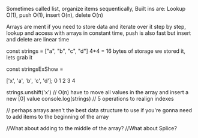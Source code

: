 Sometimes called list, organize items sequentically,
Built ins are: Lookup O(1), push O(1), insert O(n), delete O(n)

Arrays are ment if you need to store data and iterate over it step by step, lookup and access with arrays in constant time, push is also fast but insert and delete are linear time

const strings = ["a", "b", "c", "d"]
    4*4 = 16 bytes of storage
    we stored it, lets grab it

const stringsExShow = 

['x', 'a', 'b', 'c', 'd']; 
0    1    2    3    4

strings.unshift('x') // O(n) have to move all values in the array and insert a new [0] value
console.log(strings) // 5 operations to realign indexes

// perhaps arrays aren't the best data structure to use if you're gonna need to add items to the beginning of the array

//What about adding to the middle of the array?
//What about Splice?